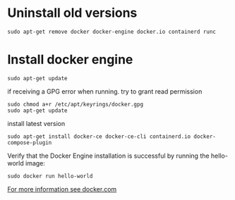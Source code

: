 # Uninstall old versions
```commandline
sudo apt-get remove docker docker-engine docker.io containerd runc
```

# Install docker engine 

```commandline
sudo apt-get update
```
if receiving a GPG error when running. try to grant read permission

```commandline
sudo chmod a+r /etc/apt/keyrings/docker.gpg
sudo apt-get update
```

install latest version
```commandline
sudo apt-get install docker-ce docker-ce-cli containerd.io docker-compose-plugin
```

Verify that the Docker Engine installation is successful by running the hello-world image:
```commandline
sudo docker run hello-world
```

[For more information see docker.com](https://docs.docker.com/engine/install/ubuntu/)
